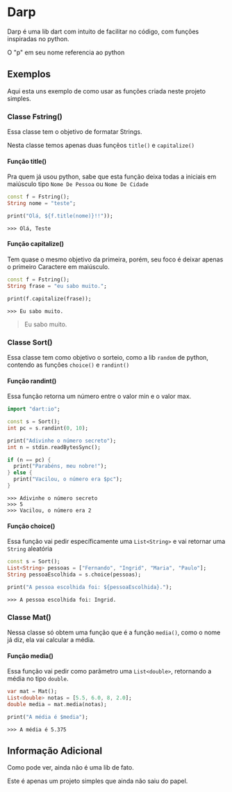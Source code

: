 # Darp
Darp é uma lib dart com intuito de facilitar no código, com funções inspiradas no python.

O "p" em seu nome referencia ao python

## Exemplos

Aqui esta uns exemplo de como usar as funções criada neste projeto simples.

### Classe Fstring()

Essa classe tem o objetivo de formatar Strings.

Nesta classe temos apenas duas funçẽos `title()` e `capitalize()`

#### Função title()

Pra quem já usou python, sabe que esta função deixa todas a iniciais em maiúsculo tipo
`Nome De Pessoa` ou `Nome De Cidade`
```dart
const f = Fstring();
String nome = "teste";

print("Olá, ${f.title(nome)}!!"));
```
```
>>> Olá, Teste
```
#### Função capitalize()

Tem quase o mesmo objetivo da primeira, porém, seu foco é deixar apenas o primeiro Caractere em maiúsculo.
```dart
const f = Fstring();
String frase = "eu sabo muito.";

print(f.capitalize(frase));
```
```
>>> Eu sabo muito.
```
> Eu sabo muito.

### Classe Sort()

Essa classe tem como objetivo o sorteio, como a lib `random` de python, contendo as funçôes `choice()` e `randint()`

#### Função randint()

Essa função retorna um número entre o valor min e o valor max.
```dart
import "dart:io";

const s = Sort();
int pc = s.randint(0, 10);

print("Adivinhe o número secreto");
int n = stdin.readBytesSync();

if (n == pc) {
  print("Parabéns, meu nobre!");
} else {
  print("Vacilou, o número era $pc");
}
```
```
>>> Adivinhe o número secreto
>>> 5
>>> Vacilou, o número era 2
```

#### Função choice()
Essa função vai pedir específicamente uma `List<String>` e vai retornar uma `String` aleatória
```dart
const s = Sort();
List<String> pessoas = ["Fernando", "Ingrid", "Maria", "Paulo"];
String pessoaEscolhida = s.choice(pessoas);

print("A pessoa escolhida foi: ${pessoaEscolhida}.");
```
```
>>> A pessoa escolhida foi: Ingrid.
```

### Classe Mat()
Nessa classe só obtem uma função que é a função `media()`, como o nome já diz, ela vai calcular a média.

#### Função media()
Essa função vai pedir como parâmetro uma `List<double>`, retornando a média no tipo `double`.
```dart
var mat = Mat();
List<double> notas = [5.5, 6.0, 8, 2.0];
double media = mat.media(notas);

print("A média é $media");
```
```
>>> A média é 5.375
```

## Informação Adicional
Como pode ver, ainda não é uma lib de fato.

Este é apenas um projeto simples que ainda não saiu do papel.
